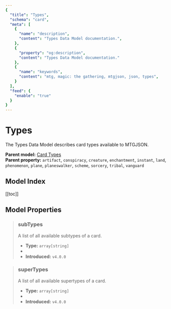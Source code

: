 ```yaml
---
{
  "title": "Types",
  "schema": "card",
  "meta": [
    {
      "name": "description",
      "content": "Types Data Model documentation.",
    },
    {
      "property": "og:description",
      "content": "Types Data Model documentation."
    },
    {
      "name": "keywords",
      "content": "mtg, magic: the gathering, mtgjson, json, types",
    }
  ],
  "feed": {
    "enable": "true"
  }
}
---
```


# Types

The Types Data Model describes card types available to MTGJSON.

**Parent model:** [Card Types](/data-models/card-types/)  
**Parent property:** `artifact`, `conspiracy`, `creature`, `enchantment`, `instant`, `land`, `phenomenon`, `plane`, `planeswalker`, `scheme`, `sorcery`, `tribal`, `vanguard`

## Model Index

<PropertyToggler/>

[[toc]]
## Model Properties

> ### subTypes  
> A list of all available subtypes of a card.  
>
> - **Type:** `array[string]`
> - <ExampleField type='subtypes'/>
> - **Introduced:** `v4.0.0`

> ### superTypes  
> A list of all available supertypes of a card.  
>
> - **Type:** `array[string]`
> - <ExampleField type='supertypes'/>
> - **Introduced:** `v4.0.0`
